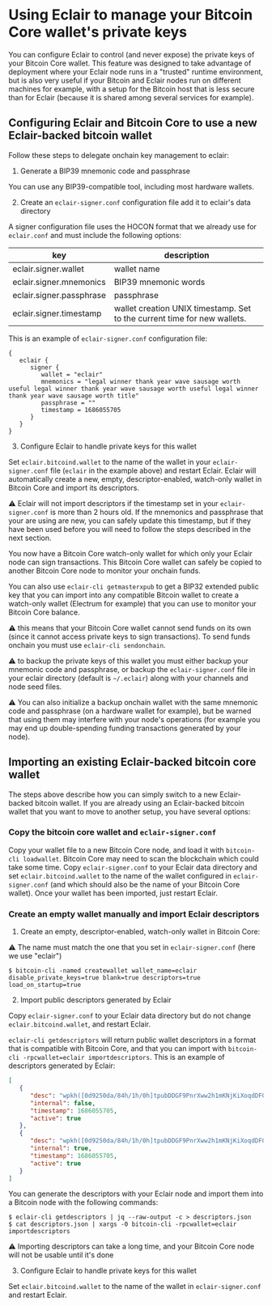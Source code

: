 # Using Eclair to manage your Bitcoin Core wallet's private keys

You can configure Eclair to control (and never expose) the private keys of your Bitcoin Core wallet. This feature was designed to take advantage of deployment where your Eclair node runs in a
"trusted" runtime environment, but is also very useful if your Bitcoin and Eclair nodes run on different machines for example, with a setup for the Bitcoin host that
is less secure than for Eclair (because it is shared among several services for example).

## Configuring Eclair and Bitcoin Core to use a new Eclair-backed bitcoin wallet

Follow these steps to delegate onchain key management to eclair:

1) Generate a BIP39 mnemonic code and passphrase

You can use any BIP39-compatible tool, including most hardware wallets.

2) Create an `eclair-signer.conf` configuration file add it to eclair's data directory

A signer configuration file uses the HOCON format that we already use for `eclair.conf` and must include the following options:

 key                      | description
--------------------------|--------------------------------------------------------------------------
 eclair.signer.wallet     | wallet name
 eclair.signer.mnemonics  | BIP39 mnemonic words
 eclair.signer.passphrase | passphrase
 eclair.signer.timestamp  | wallet creation UNIX timestamp. Set to the current time for new wallets.

This is an example of `eclair-signer.conf` configuration file:

```hocon
{
   eclair {
      signer {
         wallet = "eclair"
         mnemonics = "legal winner thank year wave sausage worth useful legal winner thank year wave sausage worth useful legal winner thank year wave sausage worth title"
         passphrase = ""
         timestamp = 1686055705
      }
   }
}
```

3) Configure Eclair to handle private keys for this wallet

Set `eclair.bitcoind.wallet` to the name of the wallet in your `eclair-signer.conf` file (`eclair` in the example above) and restart Eclair.
Eclair will automatically create a new, empty, descriptor-enabled, watch-only wallet in Bitcoin Core and import its descriptors.

:warning: Eclair will not import descriptors if the timestamp set in your `eclair-signer.conf` is more than 2 hours old. If the mnemonics and
passphrase that your are using are new, you can safely update this timestamp, but if they have been used before you will need to follow
the steps described in the next section.

You now have a Bitcoin Core watch-only wallet for which only your Eclair node can sign transactions. This Bitcoin Core wallet can
safely be copied to another Bitcoin Core node to monitor your onchain funds.

You can also use `eclair-cli getmasterxpub` to get a BIP32 extended public key that you can import into any compatible Bitcoin wallet
to create a watch-only wallet (Electrum for example) that you can use to monitor your Bitcoin Core balance.

:warning: this means that your Bitcoin Core wallet cannot send funds on its own (since it cannot access private keys to sign transactions).
To send funds onchain you must use `eclair-cli sendonchain`.

:warning: to backup the private keys of this wallet you must either backup your mnemonic code and passphrase, or backup the `eclair-signer.conf` file in your eclair
directory (default is `~/.eclair`) along with your channels and node seed files.

:warning: You can also initialize a backup onchain wallet with the same mnemonic code and passphrase (on a hardware wallet for example), but be warned that using them may interfere with your node's operations (for example you may end up
double-spending funding transactions generated by your node).

## Importing an existing Eclair-backed bitcoin core wallet

The steps above describe how you can simply switch to a new Eclair-backed bitcoin wallet.
If you are already using an Eclair-backed bitcoin wallet that you want to move to another setup, you have several options:

### Copy the bitcoin core wallet and `eclair-signer.conf`

Copy your wallet file to a new Bitcoin Core node, and load it with `bitcoin-cli loadwallet`. Bitcoin Core may need to scan the blockchain which could take some time.
Copy `eclair-signer.conf` to your Eclair data directory and set `eclair.bitcoind.wallet` to the name of the wallet configured in `eclair-signer.conf` (and which should also be the name of your Bitcoin Core wallet).
Once your wallet has been imported, just restart Eclair.

### Create an empty wallet manually and import Eclair descriptors

1) Create an empty, descriptor-enabled, watch-only wallet in Bitcoin Core:

:warning: The name must match the one that you set in `eclair-signer.conf` (here we use "eclair")

```shell
$ bitcoin-cli -named createwallet wallet_name=eclair disable_private_keys=true blank=true descriptors=true load_on_startup=true
```

2) Import public descriptors generated by Eclair

Copy `eclair-signer.conf` to your Eclair data directory but do not change `eclair.bitcoind.wallet`, and restart Eclair.

`eclair-cli getdescriptors` will return public wallet descriptors in a format that is compatible with Bitcoin Core, and that you can import with `bitcoin-cli -rpcwallet=eclair importdescriptors`.
This is an example of descriptors generated by Eclair:

```json
[
   {
      "desc": "wpkh([0d9250da/84h/1h/0h]tpubDDGF9PnrXww2h1mKNjKiXoqdDFGEcZGCZUNq7g26LdzKXKiE31RrFWsogPy1uMLrbG8ksQ8eJS6u6KFLjYUUSVJRuwmMD2SYCr8uG1TcRgM/0/*)#jz5n2pcp",
      "internal": false,
      "timestamp": 1686055705,
      "active": true
   },
   {
      "desc": "wpkh([0d9250da/84h/1h/0h]tpubDDGF9PnrXww2h1mKNjKiXoqdDFGEcZGCZUNq7g26LdzKXKiE31RrFWsogPy1uMLrbG8ksQ8eJS6u6KFLjYUUSVJRuwmMD2SYCr8uG1TcRgM/1/*)#rk3jh5ge",
      "internal": true,
      "timestamp": 1686055705,
      "active": true
   }
]
```

You can generate the descriptors with your Eclair node and import them into a Bitcoin node with the following commands:

```shell
$ eclair-cli getdescriptors | jq --raw-output -c > descriptors.json
$ cat descriptors.json | xargs -0 bitcoin-cli -rpcwallet=eclair importdescriptors
```

:warning: Importing descriptors can take a long time, and your Bitcoin Core node will not be usable until it's done

3) Configure Eclair to handle private keys for this wallet

Set `eclair.bitcoind.wallet` to the name of the wallet in `eclair-signer.conf` and restart Eclair.
